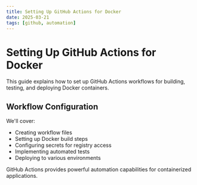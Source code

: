 ```yaml
---
title: Setting Up GitHub Actions for Docker
date: 2025-03-21
tags: [github, automation]
---
```


# Setting Up GitHub Actions for Docker

This guide explains how to set up GitHub Actions workflows for building, testing, and deploying Docker containers.

## Workflow Configuration

We'll cover:
- Creating workflow files
- Setting up Docker build steps
- Configuring secrets for registry access
- Implementing automated tests
- Deploying to various environments

GitHub Actions provides powerful automation capabilities for containerized applications.
